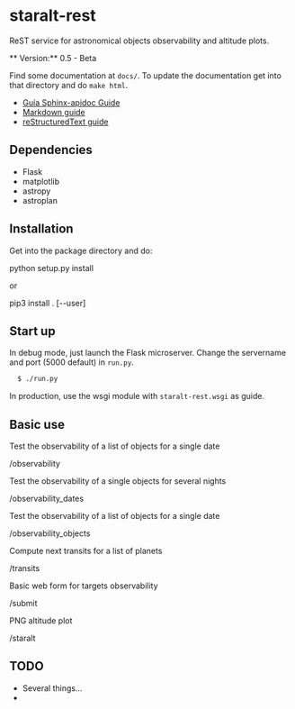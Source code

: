 # staralt-rest

ReST service for astronomical objects observability and altitude plots.

** Version:** 0.5 - Beta

Find some documentation at `docs/`. To update the documentation get into that directory and do `make html`.

* [Guía Sphinx-apidoc Guide](https://medium.com/@eikonomega/getting-started-with-sphinx-autodoc-part-1-2cebbbca5365)
* [Markdown guide](https://guides.github.com/features/mastering-markdown/)
* [reStructuredText guide](https://www.sphinx-doc.org/es/master/usage/restructuredtext/basics.html)

## Dependencies

* Flask
* matplotlib
* astropy
* astroplan

## Installation

Get into the package directory and do:

  python setup.py install

or

  pip3 install . [--user]

## Start up

In debug mode, just launch the Flask microserver. Change the servername and port (5000 default) in `run.py`. 

```bash
  $ ./run.py
```

In production, use the wsgi module with `staralt-rest.wsgi` as guide. 

## Basic use

Test the observability of a list of objects for a single date

  /observability

Test the observability of a single objects for several nights

  /observability_dates

Test the observability of a list of objects for a single date

  /observability_objects

Compute next transits for a list of planets

  /transits

Basic web form for targets observability

  /submit

PNG altitude plot 

  /staralt


## TODO

  * Several things...
  * 
